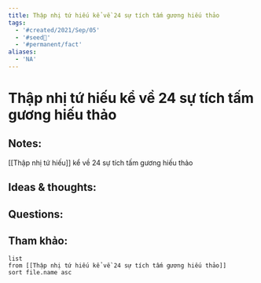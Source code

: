 ```yaml
---
title: Thập nhị tứ hiếu kể về 24 sự tích tấm gương hiếu thảo
tags:
  - '#created/2021/Sep/05'
  - '#seed🥜'
  - '#permanent/fact'
aliases:
  - 'NA'
---
```

# Thập nhị tứ hiếu kể về 24 sự tích tấm gương hiếu thảo

## Notes:
[[Thập nhị tứ hiếu]] kể về 24 sự tích tấm gương hiếu thảo

## Ideas & thoughts:

## Questions:


## Tham khảo:
```dataview
list
from [[Thập nhị tứ hiếu kể về 24 sự tích tấm gương hiếu thảo]]
sort file.name asc
```